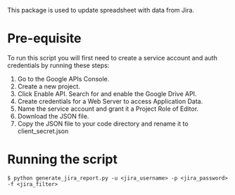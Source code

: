 This package is used to update spreadsheet with data from Jira.

# Pre-equisite
To run this script you will first need to create a service account and auth credentials by running these steps:

1. Go to the Google APIs Console.
2. Create a new project.
3. Click Enable API. Search for and enable the Google Drive API.
4. Create credentials for a Web Server to access Application Data.
5. Name the service account and grant it a Project Role of Editor.
6. Download the JSON file.
7. Copy the JSON file to your code directory and rename it to client_secret.json

# Running the script

```
$ python generate_jira_report.py -u <jira_username> -p <jira_password> -f <jira_filter>
```

